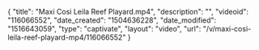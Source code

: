 {
    "title": "Maxi Cosi Leila Reef Playard.mp4",
    "description": "",
    "videoid": "116066552",
    "date_created": "1504636228",
    "date_modified": "1516643059",
    "type": "captivate",
    "layout": "video",
    "url": "\/v\/maxi-cosi-leila-reef-playard-mp4\/116066552"
}